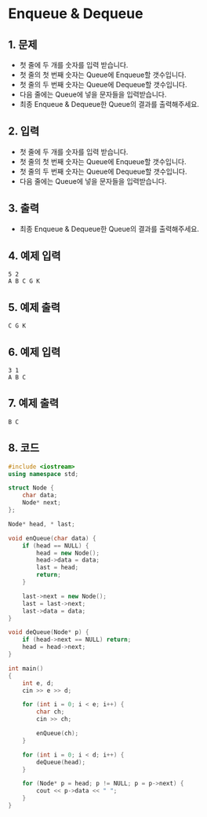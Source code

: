# Enqueue & Dequeue #

## 1. 문제
- 첫 줄에 두 개를 숫자를 입력 받습니다.
- 첫 줄의 첫 번째 숫자는 Queue에 Enqueue할 갯수입니다.
- 첫 줄의 두 번째 숫자는 Queue에 Dequeue할 갯수입니다.
- 다음 줄에는 Queue에 넣을 문자들을 입력받습니다.
- 최종 Enqueue & Dequeue한 Queue의 결과를 출력해주세요.

## 2. 입력
- 첫 줄에 두 개를 숫자를 입력 받습니다.
- 첫 줄의 첫 번째 숫자는 Queue에 Enqueue할 갯수입니다.
- 첫 줄의 두 번째 숫자는 Queue에 Dequeue할 갯수입니다.
- 다음 줄에는 Queue에 넣을 문자들을 입력받습니다.

## 3. 출력
- 최종 Enqueue & Dequeue한 Queue의 결과를 출력해주세요.

## 4. 예제 입력
```
5 2
A B C G K
```

## 5. 예제 출력
```
C G K
```

## 6. 예제 입력

```
3 1
A B C
```

## 7. 예제 출력

```
B C
```

## 8. 코드

```c++
#include <iostream>
using namespace std;

struct Node {
    char data;
    Node* next;
};

Node* head, * last;

void enQueue(char data) {
    if (head == NULL) {
        head = new Node();
        head->data = data;
        last = head;
        return;
    }

    last->next = new Node();
    last = last->next;
    last->data = data;
}

void deQueue(Node* p) {
    if (head->next == NULL) return;
    head = head->next;
}

int main()
{
    int e, d;
    cin >> e >> d;

    for (int i = 0; i < e; i++) {
        char ch;
        cin >> ch;

        enQueue(ch);
    }

    for (int i = 0; i < d; i++) {
        deQueue(head);
    }

    for (Node* p = head; p != NULL; p = p->next) {
        cout << p->data << " ";
    }
}
```
